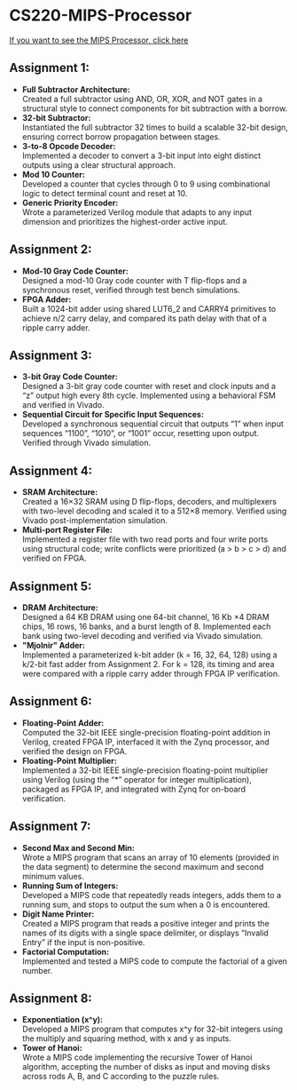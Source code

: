# CS220-MIPS-Processor

[If you want to see the MIPS Processor, click here](./IITK-MIPS%20Processor)

## Assignment 1:
- **Full Subtractor Architecture:**  
  Created a full subtractor using AND, OR, XOR, and NOT gates in a structural style to connect components for bit subtraction with a borrow.
- **32-bit Subtractor:**  
  Instantiated the full subtractor 32 times to build a scalable 32-bit design, ensuring correct borrow propagation between stages.
- **3-to-8 Opcode Decoder:**  
  Implemented a decoder to convert a 3-bit input into eight distinct outputs using a clear structural approach.
- **Mod 10 Counter:**  
  Developed a counter that cycles through 0 to 9 using combinational logic to detect terminal count and reset at 10.
- **Generic Priority Encoder:**  
  Wrote a parameterized Verilog module that adapts to any input dimension and prioritizes the highest-order active input.

## Assignment 2:
- **Mod-10 Gray Code Counter:**  
  Designed a mod-10 Gray code counter with T flip-flops and a synchronous reset, verified through test bench simulations.
- **FPGA Adder:**  
  Built a 1024-bit adder using shared LUT6_2 and CARRY4 primitives to achieve n/2 carry delay, and compared its path delay with that of a ripple carry adder.

## Assignment 3: 
- **3-bit Gray Code Counter:**  
  Designed a 3-bit gray code counter with reset and clock inputs and a “z” output high every 8th cycle. Implemented using a behavioral FSM and verified in Vivado.
- **Sequential Circuit for Specific Input Sequences:**  
  Developed a synchronous sequential circuit that outputs “1” when input sequences “1100”, “1010”, or “1001” occur, resetting upon output. Verified through Vivado simulation.

## Assignment 4: 
- **SRAM Architecture:**  
  Created a 16×32 SRAM using D flip-flops, decoders, and multiplexers with two-level decoding and scaled it to a 512×8 memory. Verified using Vivado post-implementation simulation.
- **Multi-port Register File:**  
  Implemented a register file with two read ports and four write ports using structural code; write conflicts were prioritized (a > b > c > d) and verified on FPGA.

## Assignment 5: 
- **DRAM Architecture:**  
  Designed a 64 KB DRAM using one 64-bit channel, 16 Kb ×4 DRAM chips, 16 rows, 16 banks, and a burst length of 8. Implemented each bank using two-level decoding and verified via Vivado simulation.
- **"Mjolnir" Adder:**  
  Implemented a parameterized k-bit adder (k = 16, 32, 64, 128) using a k/2-bit fast adder from Assignment 2. For k = 128, its timing and area were compared with a ripple carry adder through FPGA IP verification.

## Assignment 6: 
- **Floating-Point Adder:**  
  Computed the 32-bit IEEE single-precision floating-point addition in Verilog, created FPGA IP, interfaced it with the Zynq processor, and verified the design on FPGA.
- **Floating-Point Multiplier:**  
  Implemented a 32-bit IEEE single-precision floating-point multiplier using Verilog (using the “*” operator for integer multiplication), packaged as FPGA IP, and integrated with Zynq for on-board verification.

## Assignment 7: 
- **Second Max and Second Min:**  
  Wrote a MIPS program that scans an array of 10 elements (provided in the data segment) to determine the second maximum and second minimum values.
- **Running Sum of Integers:**  
  Developed a MIPS code that repeatedly reads integers, adds them to a running sum, and stops to output the sum when a 0 is encountered.
- **Digit Name Printer:**  
  Created a MIPS program that reads a positive integer and prints the names of its digits with a single space delimiter, or displays “Invalid Entry” if the input is non-positive.
- **Factorial Computation:**  
  Implemented and tested a MIPS code to compute the factorial of a given number.

## Assignment 8: 
- **Exponentiation (x^y):**  
  Developed a MIPS program that computes x^y for 32-bit integers using the multiply and squaring method, with x and y as inputs.
- **Tower of Hanoi:**  
  Wrote a MIPS code implementing the recursive Tower of Hanoi algorithm, accepting the number of disks as input and moving disks across rods A, B, and C according to the puzzle rules.
